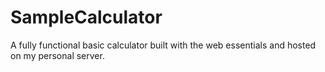 # SampleCalculator
A fully functional basic calculator built with the web essentials and hosted on my personal server.
